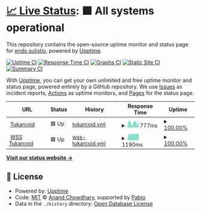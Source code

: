 # [📈 Live Status](https://status.tukar.co.id): <!--live status--> **🟩 All systems operational**

This repository contains the open-source uptime monitor and status page for [endo sulistio](https://tukar.co.id), powered by [Upptime](https://github.com/upptime/upptime).

[![Uptime CI](https://github.com/endosulistio/tukarcoid-status/workflows/Uptime%20CI/badge.svg)](https://github.com/endosulistio/tukarcoid-status/actions?query=workflow%3A%22Uptime+CI%22)
[![Response Time CI](https://github.com/endosulistio/tukarcoid-status/workflows/Response%20Time%20CI/badge.svg)](https://github.com/endosulistio/tukarcoid-status/actions?query=workflow%3A%22Response+Time+CI%22)
[![Graphs CI](https://github.com/endosulistio/tukarcoid-status/workflows/Graphs%20CI/badge.svg)](https://github.com/endosulistio/tukarcoid-status/actions?query=workflow%3A%22Graphs+CI%22)
[![Static Site CI](https://github.com/endosulistio/tukarcoid-status/workflows/Static%20Site%20CI/badge.svg)](https://github.com/endosulistio/tukarcoid-status/actions?query=workflow%3A%22Static+Site+CI%22)
[![Summary CI](https://github.com/endosulistio/tukarcoid-status/workflows/Summary%20CI/badge.svg)](https://github.com/endosulistio/tukarcoid-status/actions?query=workflow%3A%22Summary+CI%22)

With [Upptime](https://upptime.js.org), you can get your own unlimited and free uptime monitor and status page, powered entirely by a GitHub repository. We use [Issues](https://github.com/endosulistio/tukarcoid-status/issues) as incident reports, [Actions](https://github.com/endosulistio/tukarcoid-status/actions) as uptime monitors, and [Pages](https://status.tukar.co.id) for the status page.

<!--start: status pages-->
<!-- This summary is generated by Upptime (https://github.com/upptime/upptime) -->
<!-- Do not edit this manually, your changes will be overwritten -->
<!-- prettier-ignore -->
| URL | Status | History | Response Time | Uptime |
| --- | ------ | ------- | ------------- | ------ |
| <img alt="" src="https://raw.githubusercontent.com/endosulistio/tukarcoid-status/master/assets/favicon.ico" height="13"> [Tukarcoid](https://tukar.co.id) | 🟩 Up | [tukarcoid.yml](https://github.com/endosulistio/tukarcoid-status/commits/HEAD/history/tukarcoid.yml) | <details><summary><img alt="Response time graph" src="./graphs/tukarcoid/response-time-week.png" height="20"> 777ms</summary><br><a href="https://status.tukar.co.id/history/tukarcoid"><img alt="Response time 702" src="https://img.shields.io/endpoint?url=https%3A%2F%2Fraw.githubusercontent.com%2Fendosulistio%2Ftukarcoid-status%2FHEAD%2Fapi%2Ftukarcoid%2Fresponse-time.json"></a><br><a href="https://status.tukar.co.id/history/tukarcoid"><img alt="24-hour response time 241" src="https://img.shields.io/endpoint?url=https%3A%2F%2Fraw.githubusercontent.com%2Fendosulistio%2Ftukarcoid-status%2FHEAD%2Fapi%2Ftukarcoid%2Fresponse-time-day.json"></a><br><a href="https://status.tukar.co.id/history/tukarcoid"><img alt="7-day response time 777" src="https://img.shields.io/endpoint?url=https%3A%2F%2Fraw.githubusercontent.com%2Fendosulistio%2Ftukarcoid-status%2FHEAD%2Fapi%2Ftukarcoid%2Fresponse-time-week.json"></a><br><a href="https://status.tukar.co.id/history/tukarcoid"><img alt="30-day response time 863" src="https://img.shields.io/endpoint?url=https%3A%2F%2Fraw.githubusercontent.com%2Fendosulistio%2Ftukarcoid-status%2FHEAD%2Fapi%2Ftukarcoid%2Fresponse-time-month.json"></a><br><a href="https://status.tukar.co.id/history/tukarcoid"><img alt="1-year response time 702" src="https://img.shields.io/endpoint?url=https%3A%2F%2Fraw.githubusercontent.com%2Fendosulistio%2Ftukarcoid-status%2FHEAD%2Fapi%2Ftukarcoid%2Fresponse-time-year.json"></a></details> | <details><summary><a href="https://status.tukar.co.id/history/tukarcoid">100.00%</a></summary><a href="https://status.tukar.co.id/history/tukarcoid"><img alt="All-time uptime 99.94%" src="https://img.shields.io/endpoint?url=https%3A%2F%2Fraw.githubusercontent.com%2Fendosulistio%2Ftukarcoid-status%2FHEAD%2Fapi%2Ftukarcoid%2Fuptime.json"></a><br><a href="https://status.tukar.co.id/history/tukarcoid"><img alt="24-hour uptime 100.00%" src="https://img.shields.io/endpoint?url=https%3A%2F%2Fraw.githubusercontent.com%2Fendosulistio%2Ftukarcoid-status%2FHEAD%2Fapi%2Ftukarcoid%2Fuptime-day.json"></a><br><a href="https://status.tukar.co.id/history/tukarcoid"><img alt="7-day uptime 100.00%" src="https://img.shields.io/endpoint?url=https%3A%2F%2Fraw.githubusercontent.com%2Fendosulistio%2Ftukarcoid-status%2FHEAD%2Fapi%2Ftukarcoid%2Fuptime-week.json"></a><br><a href="https://status.tukar.co.id/history/tukarcoid"><img alt="30-day uptime 99.98%" src="https://img.shields.io/endpoint?url=https%3A%2F%2Fraw.githubusercontent.com%2Fendosulistio%2Ftukarcoid-status%2FHEAD%2Fapi%2Ftukarcoid%2Fuptime-month.json"></a><br><a href="https://status.tukar.co.id/history/tukarcoid"><img alt="1-year uptime 99.94%" src="https://img.shields.io/endpoint?url=https%3A%2F%2Fraw.githubusercontent.com%2Fendosulistio%2Ftukarcoid-status%2FHEAD%2Fapi%2Ftukarcoid%2Fuptime-year.json"></a></details>
| <img alt="" src="https://raw.githubusercontent.com/endosulistio/tukarcoid-status/master/assets/favicon.ico" height="13"> [WSS Tukarcoid](https://socket.tukar.co.id:6001/socket.io/socket.io.js) | 🟩 Up | [wss-tukarcoid.yml](https://github.com/endosulistio/tukarcoid-status/commits/HEAD/history/wss-tukarcoid.yml) | <details><summary><img alt="Response time graph" src="./graphs/wss-tukarcoid/response-time-week.png" height="20"> 1190ms</summary><br><a href="https://status.tukar.co.id/history/wss-tukarcoid"><img alt="Response time 1214" src="https://img.shields.io/endpoint?url=https%3A%2F%2Fraw.githubusercontent.com%2Fendosulistio%2Ftukarcoid-status%2FHEAD%2Fapi%2Fwss-tukarcoid%2Fresponse-time.json"></a><br><a href="https://status.tukar.co.id/history/wss-tukarcoid"><img alt="24-hour response time 1335" src="https://img.shields.io/endpoint?url=https%3A%2F%2Fraw.githubusercontent.com%2Fendosulistio%2Ftukarcoid-status%2FHEAD%2Fapi%2Fwss-tukarcoid%2Fresponse-time-day.json"></a><br><a href="https://status.tukar.co.id/history/wss-tukarcoid"><img alt="7-day response time 1190" src="https://img.shields.io/endpoint?url=https%3A%2F%2Fraw.githubusercontent.com%2Fendosulistio%2Ftukarcoid-status%2FHEAD%2Fapi%2Fwss-tukarcoid%2Fresponse-time-week.json"></a><br><a href="https://status.tukar.co.id/history/wss-tukarcoid"><img alt="30-day response time 1173" src="https://img.shields.io/endpoint?url=https%3A%2F%2Fraw.githubusercontent.com%2Fendosulistio%2Ftukarcoid-status%2FHEAD%2Fapi%2Fwss-tukarcoid%2Fresponse-time-month.json"></a><br><a href="https://status.tukar.co.id/history/wss-tukarcoid"><img alt="1-year response time 1214" src="https://img.shields.io/endpoint?url=https%3A%2F%2Fraw.githubusercontent.com%2Fendosulistio%2Ftukarcoid-status%2FHEAD%2Fapi%2Fwss-tukarcoid%2Fresponse-time-year.json"></a></details> | <details><summary><a href="https://status.tukar.co.id/history/wss-tukarcoid">100.00%</a></summary><a href="https://status.tukar.co.id/history/wss-tukarcoid"><img alt="All-time uptime 99.99%" src="https://img.shields.io/endpoint?url=https%3A%2F%2Fraw.githubusercontent.com%2Fendosulistio%2Ftukarcoid-status%2FHEAD%2Fapi%2Fwss-tukarcoid%2Fuptime.json"></a><br><a href="https://status.tukar.co.id/history/wss-tukarcoid"><img alt="24-hour uptime 100.00%" src="https://img.shields.io/endpoint?url=https%3A%2F%2Fraw.githubusercontent.com%2Fendosulistio%2Ftukarcoid-status%2FHEAD%2Fapi%2Fwss-tukarcoid%2Fuptime-day.json"></a><br><a href="https://status.tukar.co.id/history/wss-tukarcoid"><img alt="7-day uptime 100.00%" src="https://img.shields.io/endpoint?url=https%3A%2F%2Fraw.githubusercontent.com%2Fendosulistio%2Ftukarcoid-status%2FHEAD%2Fapi%2Fwss-tukarcoid%2Fuptime-week.json"></a><br><a href="https://status.tukar.co.id/history/wss-tukarcoid"><img alt="30-day uptime 100.00%" src="https://img.shields.io/endpoint?url=https%3A%2F%2Fraw.githubusercontent.com%2Fendosulistio%2Ftukarcoid-status%2FHEAD%2Fapi%2Fwss-tukarcoid%2Fuptime-month.json"></a><br><a href="https://status.tukar.co.id/history/wss-tukarcoid"><img alt="1-year uptime 99.99%" src="https://img.shields.io/endpoint?url=https%3A%2F%2Fraw.githubusercontent.com%2Fendosulistio%2Ftukarcoid-status%2FHEAD%2Fapi%2Fwss-tukarcoid%2Fuptime-year.json"></a></details>

<!--end: status pages-->

[**Visit our status website →**](https://status.tukar.co.id)

## 📄 License

- Powered by: [Upptime](https://github.com/upptime/upptime)
- Code: [MIT](./LICENSE) © [Anand Chowdhary](https://anandchowdhary.com), supported by [Pabio](https://pabio.com)
- Data in the `./history` directory: [Open Database License](https://opendatacommons.org/licenses/odbl/1-0/)
